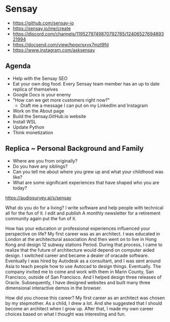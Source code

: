 # Sensay

* https://github.com/sensay-io
* https://sensay.io/me/create
* https://discord.com/channels/1195279749870792765/1240652769489321994
* https://docsend.com/view/hpgxrsxyx7mzt9fd
* https://www.instagram.com/asksensay

## Agenda

* Help with the Sensay SEO
* Eat your own dog food. Every Sensay team member has an up to date replica of themselves
* Google Docs is your enemy
* "How can we get more customers right now?"
  * Draft me a message I can put on my LinkedIm and Instagram
* Work on the About page
* Build the Sensay.GitHub.io website
* Install WSL
* Update Python
* Think monetization

## Replica ~ Personal Background and Family

* Where are you from originally?
* Do you have any siblings?
* Can you tell me about where you grew up and what your childhood was like?
* What are some significant experiences that have shaped who you are today?

https://audiosurvey.ai/s/sensay

What do you do for a living?
I write software and help people with technical all for the fun of it. I edit and publish A monthly newsletter for a retirement community again put the fun of it.

How has your education or professional experiences influenced your perspective on life?
My first career was as an architect. I was educated in London at the architectural association And then went on to live in Hong Kong and design 12 subway stations Period. During that process, I came to realize that the future of architecture would depend on computer aided design. I switched career and became a dealer of oracade software. Eventually I was hired by Autodesk as a consultant, and I was sent around Asia to teach people how to use Autocad to design things. Eventually. The company invited me to come and work with them in Marin County, San Francisco, outside of San Francisco. And I helped design three releases of Oracle. Subsequently, I have designed websites and built many three dimensional interactive demos in the browser.

How did you choose this career?
My first career as an architect was chosen by my stepmother. As a child, I drew a lot. And she suggested that I should become an architect when I grow up. After that, I made my own career choices based on what I thought was interesting and fun.
